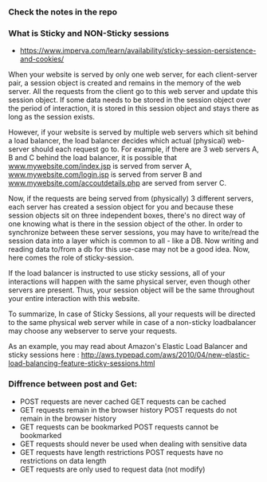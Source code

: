### Check the notes in the repo

### What is Sticky and NON-Sticky sessions
- https://www.imperva.com/learn/availability/sticky-session-persistence-and-cookies/

When your website is served by only one web server, for each client-server pair, a session object is created and remains in the memory of the web server. All the requests from the client go to this web server and update this session object. If some data needs to be stored in the session object over the period of interaction, it is stored in this session object and stays there as long as the session exists.

However, if your website is served by multiple web servers which sit behind a load balancer, the load balancer decides which actual (physical) web-server should each request go to. For example, if there are 3 web servers A, B and C behind the load balancer, it is possible that www.mywebsite.com/index.jsp is served from server A, www.mywebsite.com/login.jsp is served from server B and www.mywebsite.com/accoutdetails.php are served from server C.

Now, if the requests are being served from (physically) 3 different servers, each server has created a session object for you and because these session objects sit on three independent boxes, there's no direct way of one knowing what is there in the session object of the other. In order to synchronize between these server sessions, you may have to write/read the session data into a layer which is common to all - like a DB. Now writing and reading data to/from a db for this use-case may not be a good idea. Now, here comes the role of sticky-session.

If the load balancer is instructed to use sticky sessions, all of your interactions will happen with the same physical server, even though other servers are present. Thus, your session object will be the same throughout your entire interaction with this website.

To summarize, In case of Sticky Sessions, all your requests will be directed to the same physical web server while in case of a non-sticky loadbalancer may choose any webserver to serve your requests.

As an example, you may read about Amazon's Elastic Load Balancer and sticky sessions here : http://aws.typepad.com/aws/2010/04/new-elastic-load-balancing-feature-sticky-sessions.html


### Diffrence between post and Get:
- POST requests are never cached
  GET requests can be cached
- GET requests remain in the browser history
  POST requests do not remain in the browser history
- GET requests can be bookmarked
  POST requests cannot be bookmarked
- GET requests should never be used when dealing with sensitive data
- GET requests have length restrictions
  POST requests have no restrictions on data length
- GET requests are only used to request data (not modify)